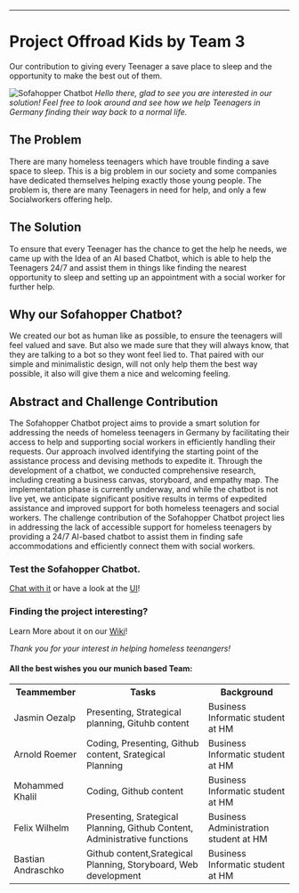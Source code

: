 --------------------------------------------------------------------------------------------------------------------------------------------------------------------------------------------------------------------------------------------------------------------------------------------------------------------------------------------------------------------------------------------------------------------------
<head>
<div class=header>
<h1>Project Offroad Kids by Team 3</h1>
  <p>Our contribution to giving every Teenager a save place to sleep and the opportunity to make the best out of them.</p>
</div>
</head>

![Sofahopper Chatbot](https://images.pexels.com/photos/2599244/pexels-photo-2599244.jpeg?auto=compress&cs=tinysrgb&w=1260&h=750&dpr=2)
*Hello there, glad to see you are interested in our solution! Feel free to look around and see how we help Teenagers in Germany finding their way back to a normal life.*

<div class=body>

  <h2>The Problem</h2>

There are many homeless teenagers which have trouble finding a save space to sleep. This is a big problem in our society and some companies have dedicated themselves helping exactly those young people. The problem is, there are many Teenagers in need for help, and only a few Socialworkers offering help. 

  <h2>The Solution</h2>

To ensure that every Teenager has the chance to get the help he needs, we came up with the Idea of an AI based Chatbot, which is able to help the Teenagers 24/7 and assist them in things like finding the nearest opportunity to sleep and setting up an appointment with a social worker for further help.

  <h2>Why our Sofahopper Chatbot?</h2>

We created our bot as human like as possible, to ensure the teenagers will feel valued and save. But also we made sure that they will always know, that they are talking to a bot so they wont feel lied to. That paired with our simple and minimalistic design, will not only help them the best way possible, it also will give them a nice and welcoming feeling.

  <h2>Abstract and Challenge Contribution</h2>
The Sofahopper Chatbot project aims to provide a smart solution for addressing the needs of homeless teenagers in Germany by facilitating their access to help and supporting social workers in efficiently handling their requests. Our approach involved identifying the starting point of the assistance process and devising methods to expedite it. Through the development of a chatbot, we conducted comprehensive research, including creating a business canvas, storyboard, and empathy map. The implementation phase is currently underway, and while the chatbot is not live yet, we anticipate significant positive results in terms of expedited assistance and improved support for both homeless teenagers and social workers.
The challenge contribution of the Sofahopper Chatbot project lies in addressing the lack of accessible support for homeless teenagers by providing a 24/7 AI-based chatbot to assist them in finding safe accommodations and efficiently connect them with social workers.


  <h3>Test the Sofahopper Chatbot.</h3>
  <a href="https://colab.research.google.com/drive/1b_stskb7kff2QAUtDDr0rnjTJL5sasC3?usp=sharing">Chat with it</a>
  or have a look at the <a href="https://www.figma.com/file/a1rHOyUicAiMoaJP9X7UfU/Untitled?type=design&node-id=0%3A1&t=Kj6xIRN6UhCbZvnw-1">UI</a>!

  <h3>Finding the project interesting?</h3>
  Learn More about it on our <a href="https://github.com/Real-Projects-Digitalization/ss22-team-3-sose23/wiki">Wiki</a>!

</div>
<p></p>

*Thank you for your interest in helping homeless teenangers!*

<div class=footer>
  <h4>All the best wishes you our munich based Team:</h4>
  <table>
    <tr>
      <th> Teammember
      </th>
      <th> Tasks
      </th>
      <th> Background
      </th>
    </tr>
    <tr>
      <td> Jasmin Oezalp
      </td>
      <td> Presenting, Strategical planning, Gituhb content
      </td>
      <td> Business Informatic student at HM
      </td>
    </tr>
      <tr>
       <td> Arnold Roemer
      </td>
      <td> Coding, Presenting, Github content, Srategical Planning
      </td>
      <td> Business Informatic student at HM
      </td>
    </tr>
    <tr>
       <td> Mohammed Khalil
      </td>
      <td> Coding, Github content
      </td>
      <td> Business Informatic student at HM
      </td>
    </tr>
    <tr>
       <td> Felix Wilhelm
      </td>
      <td> Presenting, Srategical Planning, Github Content, Administrative functions
      </td>
      <td> Business Administration student at HM
      </td>
    </tr>
    <tr>
      <td> Bastian Andraschko
      </td>
      <td> Github content,Srategical Planning, Storyboard, Web development
      </td>
      <td> Business Informatic student at HM
      </td>
    </tr>
  </table>
</div>
